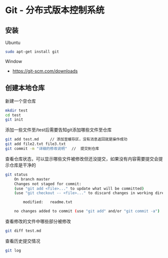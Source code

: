 # Git - 分布式版本控制系统
## 安装
Ubuntu
```bash
sudo apt-get install git
```
Window
* https://git-scm.com/downloads

## 创建本地仓库
新建一个空仓库
```bash
mkdir test
cd test
git init
```
添加一些文件至/test后需要告知git添加哪些文件至仓库
```bash
git add test.md     // 添加至缓存区，没有消息返回就是操作成功
git add file2.txt file3.txt
git commit -m "详细的修改说明"  //  提交到仓库
```
查看仓库状态，可以显示哪些文件被修改但还没提交，如果没有内容需要提交会提示仓库是干净的
```bash
git status
    On branch master
    Changes not staged for commit:
    (use "git add <file>..." to update what will be committed)
    (use "git checkout -- <file>..." to discard changes in working directory)

        modified:   readme.txt

    no changes added to commit (use "git add" and/or "git commit -a")
```
查看修改的文件中哪些部分被修改
```bash
git diff test.md
```
查看历史提交情况
```bash
git log
```
